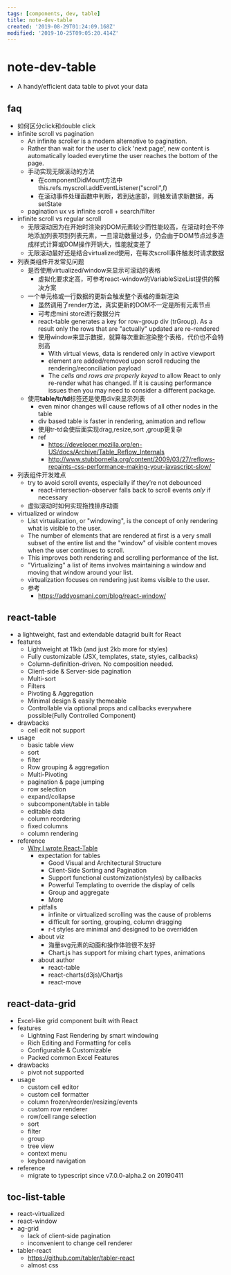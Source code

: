 ```yaml
---
tags: [components, dev, table]
title: note-dev-table
created: '2019-08-29T01:24:09.168Z'
modified: '2019-10-25T09:05:20.414Z'
---
```


# note-dev-table
- A handy/efficient data table to pivot your data

## faq
- 如何区分click和double click
- infinite scroll vs pagination
    - An infinite scroller is a modern alternative to pagination.
    - Rather than wait for the user to click 'next page', new content is automatically loaded everytime the user reaches the bottom of the page. 
    - 手动实现无限滚动的方法
        - 在componentDidMount方法中this.refs.myscroll.addEventListener("scroll",f)
        - 在滚动事件处理函数中判断，若到达底部，则触发请求新数据，再setState
    - pagination ux vs infinite scroll + search/filter
- infinite scroll vs regular scroll
    - 无限滚动因为在开始时渲染的DOM元素较少而性能较高，在滚动时会不停地添加列表项到列表元素，一旦滚动数量过多，仍会由于DOM节点过多造成样式计算或DOM操作开销大，性能就变差了
    - 无限滚动最好还是结合virtualized使用，在每次scroll事件触发时请求数据
- 列表类组件开发常见问题
    - 是否使用virtualized/window来显示可滚动的表格
        - 虚拟化要求定高，可参考react-window的VariableSizeList提供的解决方案
    - 一个单元格或一行数据的更新会触发整个表格的重新渲染
        - 虽然调用了render方法，真实更新的DOM不一定是所有元素节点
        - 可考虑mini store进行数据分片
        - react-table generates a key for row-group div (trGroup). As a result only the rows that are "actually" updated are re-rendered
        - 使用window来显示数据，就算每次重新渲染整个表格，代价也不会特别高
            - With virtual views, data is rendered only in active viewport 
            - element are added/removed upon scroll reducing the rendering/reconciliation payload
            - The *cells and rows are properly keyed* to allow React to only re-render what has changed. If it is causing performance issues then you may need to consider a different package.
    - 使用**table/tr/td**标签还是使用div来显示列表
        - even minor changes will cause reflows of all other nodes in the table
        - div based table is faster in rendering, animation and reflow
        - 使用tr-td会使后面实现drag,resize,sort ,group更复杂
        - ref
            - https://developer.mozilla.org/en-US/docs/Archive/Table_Reflow_Internals
            - http://www.stubbornella.org/content/2009/03/27/reflows-repaints-css-performance-making-your-javascript-slow/
- 列表组件开发难点
    - try to avoid scroll events, especially if they’re not debounced
        - react-intersection-observer falls back to scroll events *only* if necessary
    - 虚拟滚动时如何实现拖拽排序动画
- virtualized or window
    - List virtualization, or "windowing", is the concept of only rendering what is visible to the user. 
    - The number of elements that are rendered at first is a very small subset of the entire list and the "window" of visible content moves when the user continues to scroll. 
    - This improves both rendering and scrolling performance of the list.
    - "Virtualizing" a list of items involves maintaining a window and moving that window around your list. 
    - virtualization focuses on rendering just items visible to the user.
    - 参考
        - https://addyosmani.com/blog/react-window/


## react-table
- a lightweight, fast and extendable datagrid built for React
- features
    - Lightweight at 11kb (and just 2kb more for styles)
    - Fully customizable (JSX, templates, state, styles, callbacks)
    - Column-definition-driven. No composition needed.
    - Client-side & Server-side pagination
    - Multi-sort
    - Filters
    - Pivoting & Aggregation
    - Minimal design & easily themeable
    - Controllable via optional props and callbacks everywhere possible(Fully Controlled Component)
- drawbacks
    - cell edit not support 
- usage
    - basic table view
    - sort
    - filter
    - Row grouping & aggregation
    - Multi-Pivoting
    - pagination & page jumping
    - row selection
    - expand/collapse
    - subcomponent/table in table
    - editable data
    - column reordering
    - fixed columns
    - column rendering
- reference
    - [Why I wrote React-Table](https://medium.com/@tannerlinsley/why-i-wrote-react-table-and-the-problems-it-has-solved-for-nozzle-others-445c4e93d4a8#.axza4ixba)
        - expectation for tables
            - Good Visual and Architectural Structure
            - Client-Side Sorting and Pagination
            - Support functional customization(styles) by callbacks
            - Powerful Templating to override the display of cells
            - Group and aggregate
            - More
        - pitfalls
            - infinite or virtualized scrolling was the cause of problems
            -  difficult for sorting, grouping, column dragging
            -  r-t styles are minimal and designed to be overridden
        - about viz
            - 海量svg元素的动画和操作体验很不友好
            - Chart.js has support for mixing chart types, animations
        - about author
            - react-table
            - react-charts(d3js)/Chartjs
            - react-move


## react-data-grid
- Excel-like grid component built with React
- features
    - Lightning Fast Rendering by smart windowing 
    - Rich Editing and Formatting for cells
    - Configurable & Customizable
    - Packed common Excel Features
- drawbacks
    - pivot not supported
- usage
    - custom cell editor
    - custom cell formatter
    - column frozen/reorder/resizing/events
    - custom row renderer
    - row/cell range selection
    - sort
    - filter
    - group
    - tree view
    - context menu
    - keyboard navigation
- reference
    - migrate to typescript since v7.0.0-alpha.2 on 20190411


## toc-list-table
- react-virtualized
- react-window
- ag-grid
    - lack of client-side pagination
    - inconvenient to change cell renderer
- tabler-react
    - https://github.com/tabler/tabler-react
    - almost css 


